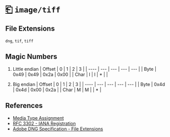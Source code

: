 # [⎗](../README.md) `image/tiff`

## File Extensions

`dng`, `tif`, `tiff`

## Magic Numbers

1. Little endian
   | Offset | 0 | 1 | 2 | 3 |
   | ---- | --- | --- | --- | --- |
   | Byte | 0x49 | 0x49 | 0x2a | 0x00 |
   | Char | I | I | \* | |

2. Big endian
   | Offset | 0 | 1 | 2 | 3 |
   | ---- | --- | --- | --- | --- |
   | Byte | 0x4d | 0x4d | 0x00 | 0x2a |
   | Char | M | M | | \* |

## References

- [Media Type Assignment](https://www.iana.org/assignments/media-types/image/tiff)
- [RFC 3302 - IANA Registration](https://datatracker.ietf.org/doc/html/rfc3302#section-6)
- [Adobe DNG Specification - File Extensions](https://helpx.adobe.com/content/dam/help/en/photoshop/pdf/DNG_Spec_1_7_1_0.pdf)
